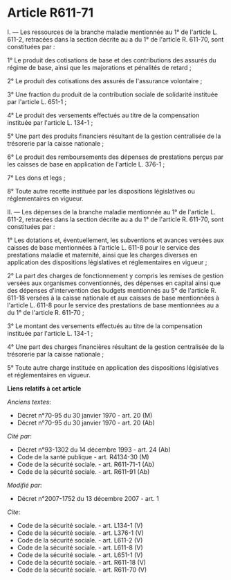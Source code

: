 # Article R611-71

I. ― Les ressources de la branche maladie mentionnée au 1° de l'article L. 611-2, retracées dans la section décrite au a du
1° de l'article R. 611-70, sont constituées par : 

1° Le produit des cotisations de base et des contributions des assurés du régime de base, ainsi que les majorations et
pénalités de retard ; 

2° Le produit des cotisations des assurés de l'assurance volontaire ; 

3° Une fraction du produit de la contribution sociale de solidarité instituée par l'article L. 651-1 ; 

4° Le produit des versements effectués au titre de la compensation instituée par l'article L. 134-1 ; 

5° Une part des produits financiers résultant de la gestion centralisée de la trésorerie par la caisse nationale ; 

6° Le produit des remboursements des dépenses de prestations perçus par les caisses de base en application de l'article L.
376-1 ; 

7° Les dons et legs ; 

8° Toute autre recette instituée par les dispositions législatives ou réglementaires en vigueur. 

II. ― Les dépenses de la branche maladie mentionnée au 1° de l'article L. 611-2, retracées dans la section décrite au a du 1°
de l'article R. 611-70, sont constituées par : 

1° Les dotations et, éventuellement, les subventions et avances versées aux caisses de base mentionnées à l'article L. 611-8
pour le service des prestations maladie et maternité, ainsi que les charges diverses en application des dispositions
législatives et réglementaires en vigueur ; 

2° La part des charges de fonctionnement y compris les remises de gestion versées aux organismes conventionnés, des dépenses
en capital ainsi que des dépenses d'intervention des budgets mentionnés au 5° de l'article R. 611-18 versées à la caisse
nationale et aux caisses de base mentionnées à l'article L. 611-8 pour le service des prestations de base mentionnées au a du
1° de l'article R. 611-70 ; 

3° Le montant des versements effectués au titre de la compensation instituée par l'article L. 134-1 ; 

4° Une part des charges financières résultant de la gestion centralisée de la trésorerie par la caisse nationale ; 

5° Toute autre charge instituée en application des dispositions législatives et réglementaires en vigueur.

**Liens relatifs à cet article**

_Anciens textes_:

  - Décret n°70-95 du 30 janvier 1970 - art. 20 (M)
  - Décret n°70-95 du 30 janvier 1970 - art. 20 (Ab)

_Cité par_:

  - Décret n°93-1302 du 14 décembre 1993 - art. 24 (Ab)
  - Code de la santé publique - art. R4134-30 (M)
  - Code de la sécurité sociale. - art. R611-71-1 (Ab)
  - Code de la sécurité sociale. - art. R611-91 (Ab)

_Modifié par_:

  - Décret n°2007-1752 du 13 décembre 2007 - art. 1

_Cite_:

  - Code de la sécurité sociale. - art. L134-1 (V)
  - Code de la sécurité sociale. - art. L376-1 (V)
  - Code de la sécurité sociale. - art. L611-2 (V)
  - Code de la sécurité sociale. - art. L611-8 (V)
  - Code de la sécurité sociale. - art. L651-1 (V)
  - Code de la sécurité sociale. - art. R611-18 (V)
  - Code de la sécurité sociale. - art. R611-70 (V)
